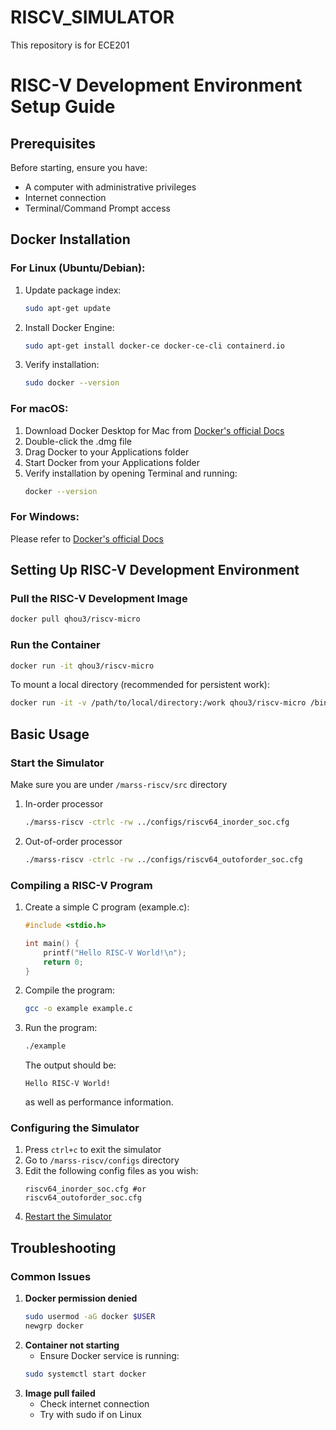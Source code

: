 # RISCV_SIMULATOR
This repository is for ECE201
# RISC-V Development Environment Setup Guide
## Prerequisites
Before starting, ensure you have:
- A computer with administrative privileges
- Internet connection
- Terminal/Command Prompt access
## Docker Installation
### For Linux (Ubuntu/Debian):
1. Update package index:
   ```bash
   sudo apt-get update
   ```
2. Install Docker Engine:
   ```bash
   sudo apt-get install docker-ce docker-ce-cli containerd.io
   ```
3. Verify installation:
   ```bash
   sudo docker --version
   ```
### For macOS:
1. Download Docker Desktop for Mac from [Docker's official Docs](https://docs.docker.com/desktop/setup/install/mac-install/)
2. Double-click the .dmg file
3. Drag Docker to your Applications folder
4. Start Docker from your Applications folder
5. Verify installation by opening Terminal and running:
   ```bash
   docker --version
   ```
### For Windows:
Please refer to [Docker's official Docs](https://docs.docker.com/desktop/setup/install/windows-install/)
## Setting Up RISC-V Development Environment
### Pull the RISC-V Development Image
```bash
docker pull qhou3/riscv-micro
```
### Run the Container
```bash
docker run -it qhou3/riscv-micro
```
To mount a local directory (recommended for persistent work):
```bash
docker run -it -v /path/to/local/directory:/work qhou3/riscv-micro /bin/bash
```
## Basic Usage
### Start the Simulator
Make sure you are under ```/marss-riscv/src``` directory
1. In-order processor
   ```bash
   ./marss-riscv -ctrlc -rw ../configs/riscv64_inorder_soc.cfg
   ```
2. Out-of-order processor
   ```bash
   ./marss-riscv -ctrlc -rw ../configs/riscv64_outoforder_soc.cfg
   ```
### Compiling a RISC-V Program
1. Create a simple C program (example.c):
   ```c
   #include <stdio.h>
   
   int main() {
       printf("Hello RISC-V World!\n");
       return 0;
   }
   ```
2. Compile the program:
   ```bash
   gcc -o example example.c
   ```
3. Run the program:
   ```bash
   ./example
   ```
   The output should be:
   ```
   Hello RISC-V World!
   ```
   as well as performance information.
   
### Configuring the Simulator
1. Press ```ctrl+c``` to exit the simulator
2. Go to ```/marss-riscv/configs``` directory
3. Edit the following config files as you wish:
   ```
   riscv64_inorder_soc.cfg #or
   riscv64_outoforder_soc.cfg
   ```
4. [Restart the Simulator](#start-the-simulator)

## Troubleshooting
### Common Issues
1. **Docker permission denied**
   ```bash
   sudo usermod -aG docker $USER
   newgrp docker
   ```
2. **Container not starting**
   - Ensure Docker service is running:
   ```bash
   sudo systemctl start docker
   ```
3. **Image pull failed**
   - Check internet connection
   - Try with sudo if on Linux
